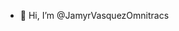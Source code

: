 - 👋 Hi, I’m @JamyrVasquezOmnitracs

<!---
JamyrVasquezOmnitracs/JamyrVasquezOmnitracs is a ✨ special ✨ repository because its `README.md` (this file) appears on your GitHub profile.
You can click the Preview link to take a look at your changes.
--->

